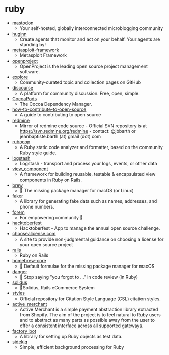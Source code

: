 # ruby
- [mastodon](https://github.com/tootsuite/mastodon)
  - Your self-hosted, globally interconnected microblogging community
- [huginn](https://github.com/huginn/huginn)
  - Create agents that monitor and act on your behalf. Your agents are standing by!
- [metasploit-framework](https://github.com/rapid7/metasploit-framework)
  - Metasploit Framework
- [openproject](https://github.com/opf/openproject)
  - OpenProject is the leading open source project management software.
- [explore](https://github.com/github/explore)
  - Community-curated topic and collection pages on GitHub
- [discourse](https://github.com/discourse/discourse)
  - A platform for community discussion. Free, open, simple.
- [CocoaPods](https://github.com/CocoaPods/CocoaPods)
  - The Cocoa Dependency Manager.
- [how-to-contribute-to-open-source](https://github.com/freeCodeCamp/how-to-contribute-to-open-source)
  - A guide to contributing to open source
- [redmine](https://github.com/redmine/redmine)
  - Mirror of redmine code source - Official SVN repository is at https://svn.redmine.org/redmine - contact: @jbbarth or jeanbaptiste.barth (at) gmail (dot) com
- [rubocop](https://github.com/rubocop-hq/rubocop)
  - A Ruby static code analyzer and formatter, based on the community Ruby style guide.
- [logstash](https://github.com/elastic/logstash)
  - Logstash - transport and process your logs, events, or other data
- [view_component](https://github.com/github/view_component)
  - A framework for building reusable, testable & encapsulated view components in Ruby on Rails.
- [brew](https://github.com/Homebrew/brew)
  - 🍺 The missing package manager for macOS (or Linux)
- [faker](https://github.com/faker-ruby/faker)
  - A library for generating fake data such as names, addresses, and phone numbers.
- [forem](https://github.com/forem/forem)
  - For empowering community 🌱
- [hacktoberfest](https://github.com/digitalocean/hacktoberfest)
  - Hacktoberfest - App to manage the annual open source challenge.
- [choosealicense.com](https://github.com/github/choosealicense.com)
  - A site to provide non-judgmental guidance on choosing a license for your open source project
- [rails](https://github.com/rails/rails)
  - Ruby on Rails
- [homebrew-core](https://github.com/Homebrew/homebrew-core)
  - 🍻 Default formulae for the missing package manager for macOS
- [danger](https://github.com/danger/danger)
  - 🚫 Stop saying "you forgot to …" in code review (in Ruby)
- [solidus](https://github.com/solidusio/solidus)
  - 🛒Solidus, Rails eCommerce System
- [styles](https://github.com/citation-style-language/styles)
  - Official repository for Citation Style Language (CSL) citation styles.
- [active_merchant](https://github.com/activemerchant/active_merchant)
  - Active Merchant is a simple payment abstraction library extracted from Shopify. The aim of the project is to feel natural to Ruby users and to abstract as many parts as possible away from the user to offer a consistent interface across all supported gateways.
- [factory_bot](https://github.com/thoughtbot/factory_bot)
  - A library for setting up Ruby objects as test data.
- [sidekiq](https://github.com/mperham/sidekiq)
  - Simple, efficient background processing for Ruby
